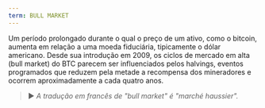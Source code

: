 ```yaml
---
term: BULL MARKET
---
```


Um período prolongado durante o qual o preço de um ativo, como o bitcoin, aumenta em relação a uma moeda fiduciária, tipicamente o dólar americano. Desde sua introdução em 2009, os ciclos de mercado em alta (bull market) do BTC parecem ser influenciados pelos halvings, eventos programados que reduzem pela metade a recompensa dos mineradores e ocorrem aproximadamente a cada quatro anos.

> ► *A tradução em francês de "bull market" é "marché haussier".*